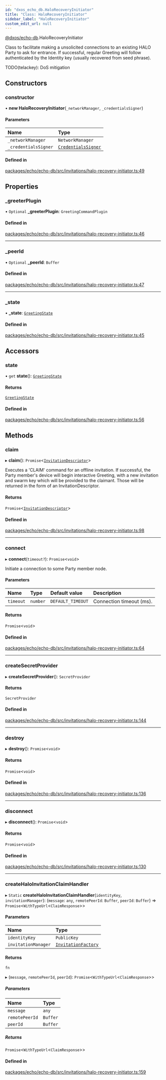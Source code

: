 ```yaml
---
id: "dxos_echo_db.HaloRecoveryInitiator"
title: "Class: HaloRecoveryInitiator"
sidebar_label: "HaloRecoveryInitiator"
custom_edit_url: null
---
```


[@dxos/echo-db](../modules/dxos_echo_db.md).HaloRecoveryInitiator

Class to facilitate making a unsolicited connections to an existing HALO Party to ask for entrance.
If successful, regular Greeting will follow authenticated by the Identity key (usually recovered from
seed phrase).

TODO(telackey): DoS mitigation

## Constructors

### constructor

• **new HaloRecoveryInitiator**(`_networkManager`, `_credentialsSigner`)

#### Parameters

| Name | Type |
| :------ | :------ |
| `_networkManager` | `NetworkManager` |
| `_credentialsSigner` | [`CredentialsSigner`](dxos_echo_db.CredentialsSigner.md) |

#### Defined in

[packages/echo/echo-db/src/invitations/halo-recovery-initiator.ts:49](https://github.com/dxos/protocols/blob/6f4c34af3/packages/echo/echo-db/src/invitations/halo-recovery-initiator.ts#L49)

## Properties

### \_greeterPlugin

• `Optional` **\_greeterPlugin**: `GreetingCommandPlugin`

#### Defined in

[packages/echo/echo-db/src/invitations/halo-recovery-initiator.ts:46](https://github.com/dxos/protocols/blob/6f4c34af3/packages/echo/echo-db/src/invitations/halo-recovery-initiator.ts#L46)

___

### \_peerId

• `Optional` **\_peerId**: `Buffer`

#### Defined in

[packages/echo/echo-db/src/invitations/halo-recovery-initiator.ts:47](https://github.com/dxos/protocols/blob/6f4c34af3/packages/echo/echo-db/src/invitations/halo-recovery-initiator.ts#L47)

___

### \_state

• **\_state**: [`GreetingState`](../enums/dxos_echo_db.GreetingState.md)

#### Defined in

[packages/echo/echo-db/src/invitations/halo-recovery-initiator.ts:45](https://github.com/dxos/protocols/blob/6f4c34af3/packages/echo/echo-db/src/invitations/halo-recovery-initiator.ts#L45)

## Accessors

### state

• `get` **state**(): [`GreetingState`](../enums/dxos_echo_db.GreetingState.md)

#### Returns

[`GreetingState`](../enums/dxos_echo_db.GreetingState.md)

#### Defined in

[packages/echo/echo-db/src/invitations/halo-recovery-initiator.ts:56](https://github.com/dxos/protocols/blob/6f4c34af3/packages/echo/echo-db/src/invitations/halo-recovery-initiator.ts#L56)

## Methods

### claim

▸ **claim**(): `Promise`<[`InvitationDescriptor`](dxos_echo_db.InvitationDescriptor.md)\>

Executes a 'CLAIM' command for an offline invitation.  If successful, the Party member's device will begin
interactive Greeting, with a new invitation and swarm key which will be provided to the claimant.
Those will be returned in the form of an InvitationDescriptor.

#### Returns

`Promise`<[`InvitationDescriptor`](dxos_echo_db.InvitationDescriptor.md)\>

#### Defined in

[packages/echo/echo-db/src/invitations/halo-recovery-initiator.ts:98](https://github.com/dxos/protocols/blob/6f4c34af3/packages/echo/echo-db/src/invitations/halo-recovery-initiator.ts#L98)

___

### connect

▸ **connect**(`timeout?`): `Promise`<`void`\>

Initiate a connection to some Party member node.

#### Parameters

| Name | Type | Default value | Description |
| :------ | :------ | :------ | :------ |
| `timeout` | `number` | `DEFAULT_TIMEOUT` | Connection timeout (ms). |

#### Returns

`Promise`<`void`\>

#### Defined in

[packages/echo/echo-db/src/invitations/halo-recovery-initiator.ts:64](https://github.com/dxos/protocols/blob/6f4c34af3/packages/echo/echo-db/src/invitations/halo-recovery-initiator.ts#L64)

___

### createSecretProvider

▸ **createSecretProvider**(): `SecretProvider`

#### Returns

`SecretProvider`

#### Defined in

[packages/echo/echo-db/src/invitations/halo-recovery-initiator.ts:144](https://github.com/dxos/protocols/blob/6f4c34af3/packages/echo/echo-db/src/invitations/halo-recovery-initiator.ts#L144)

___

### destroy

▸ **destroy**(): `Promise`<`void`\>

#### Returns

`Promise`<`void`\>

#### Defined in

[packages/echo/echo-db/src/invitations/halo-recovery-initiator.ts:136](https://github.com/dxos/protocols/blob/6f4c34af3/packages/echo/echo-db/src/invitations/halo-recovery-initiator.ts#L136)

___

### disconnect

▸ **disconnect**(): `Promise`<`void`\>

#### Returns

`Promise`<`void`\>

#### Defined in

[packages/echo/echo-db/src/invitations/halo-recovery-initiator.ts:130](https://github.com/dxos/protocols/blob/6f4c34af3/packages/echo/echo-db/src/invitations/halo-recovery-initiator.ts#L130)

___

### createHaloInvitationClaimHandler

▸ `Static` **createHaloInvitationClaimHandler**(`identityKey`, `invitationManager`): (`message`: `any`, `remotePeerId`: `Buffer`, `peerId`: `Buffer`) => `Promise`<`WithTypeUrl`<`ClaimResponse`\>\>

#### Parameters

| Name | Type |
| :------ | :------ |
| `identityKey` | `PublicKey` |
| `invitationManager` | [`InvitationFactory`](dxos_echo_db.InvitationFactory.md) |

#### Returns

`fn`

▸ (`message`, `remotePeerId`, `peerId`): `Promise`<`WithTypeUrl`<`ClaimResponse`\>\>

##### Parameters

| Name | Type |
| :------ | :------ |
| `message` | `any` |
| `remotePeerId` | `Buffer` |
| `peerId` | `Buffer` |

##### Returns

`Promise`<`WithTypeUrl`<`ClaimResponse`\>\>

#### Defined in

[packages/echo/echo-db/src/invitations/halo-recovery-initiator.ts:159](https://github.com/dxos/protocols/blob/6f4c34af3/packages/echo/echo-db/src/invitations/halo-recovery-initiator.ts#L159)
